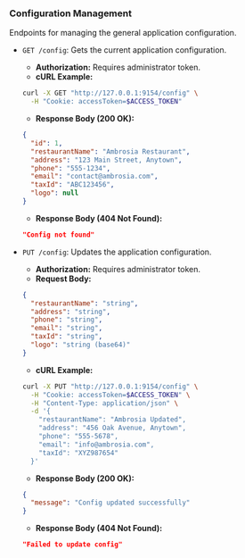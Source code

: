 ### Configuration Management

Endpoints for managing the general application configuration.

- `GET /config`: Gets the current application configuration.
  - **Authorization:** Requires administrator token.
  - **cURL Example:**
  ```bash
  curl -X GET "http://127.0.0.1:9154/config" \
    -H "Cookie: accessToken=$ACCESS_TOKEN"
  ```
  - **Response Body (200 OK):**
  ```json
  {
    "id": 1,
    "restaurantName": "Ambrosia Restaurant",
    "address": "123 Main Street, Anytown",
    "phone": "555-1234",
    "email": "contact@ambrosia.com",
    "taxId": "ABC123456",
    "logo": null
  }
  ```
  - **Response Body (404 Not Found):**
  ```json
  "Config not found"
  ```

- `PUT /config`: Updates the application configuration.
  - **Authorization:** Requires administrator token.
  - **Request Body:**
  ```json
  {
    "restaurantName": "string",
    "address": "string",
    "phone": "string",
    "email": "string",
    "taxId": "string",
    "logo": "string (base64)"
  }
  ```
  - **cURL Example:**
  ```bash
  curl -X PUT "http://127.0.0.1:9154/config" \
    -H "Cookie: accessToken=$ACCESS_TOKEN" \
    -H "Content-Type: application/json" \
    -d '{
      "restaurantName": "Ambrosia Updated",
      "address": "456 Oak Avenue, Anytown",
      "phone": "555-5678",
      "email": "info@ambrosia.com",
      "taxId": "XYZ987654"
    }'
  ```
  - **Response Body (200 OK):**
  ```json
  {
    "message": "Config updated successfully"
  }
  ```
  - **Response Body (404 Not Found):**
  ```json
  "Failed to update config"
  ```
